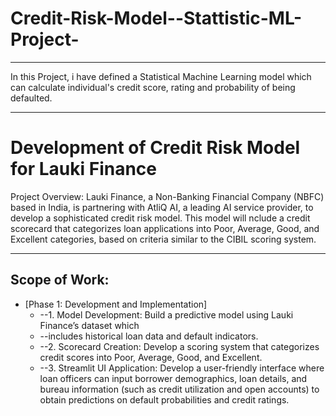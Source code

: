 # Credit-Risk-Model--Stattistic-ML-Project-

---

In this Project, i have defined a Statistical Machine Learning model which can calculate individual's credit score, rating and probability of being defaulted.

---

# Development of Credit Risk Model for Lauki Finance

Project Overview: Lauki Finance, a Non-Banking Financial Company (NBFC) based in India, is partnering with AtliQ AI, a leading AI service provider, to develop a sophisticated credit risk model. This model will nclude a credit scorecard that categorizes loan applications into Poor, Average, Good, and Excellent categories, based on criteria similar to the CIBIL scoring system. 

---

## Scope of Work: 

- [Phase 1: Development and Implementation]
  - --1. Model Development: Build a predictive model using Lauki Finance’s dataset which 
  - --includes historical loan data and default indicators. 
  - --2. Scorecard Creation: Develop a scoring system that categorizes credit scores into Poor, Average, Good, and Excellent. 
  - --3. Streamlit UI Application: Develop a user-friendly interface where loan officers can input borrower demographics, loan details, and bureau information (such as credit utilization and open accounts) to obtain
      predictions on default probabilities and credit ratings. 
